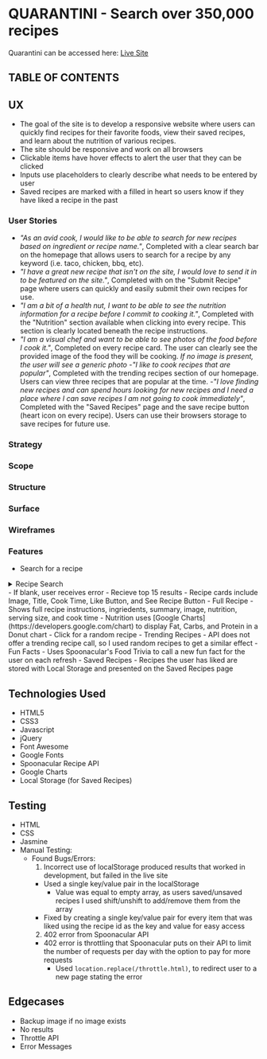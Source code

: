 # QUARANTINI - Search over 350,000 recipes

Quarantini can be accessed here: [Live Site](https://pmarre.github.io/full_stack_cert/03_interactive_frontend_development/milestone_2/index.html)

## TABLE OF CONTENTS

## UX

- The goal of the site is to develop a responsive website where users can quickly find recipes for their favorite foods, view their saved recipes, and learn about the nutrition of various recipes.
- The site should be responsive and work on all browsers
- Clickable items have hover effects to alert the user that they can be clicked
- Inputs use placeholders to clearly describe what needs to be entered by user
- Saved recipes are marked with a filled in heart so users know if they have liked a recipe in the past

### User Stories

- _"As an avid cook, I would like to be able to search for new recipes based on ingredient or recipe name."_, Completed with a clear search bar on the homepage that allows users to search for a recipe by any keyword (i.e. taco, chicken, bbq, etc).
- _"I have a great new recipe that isn't on the site, I would love to send it in to be featured on the site."_, Completed with on the "Submit Recipe" page where users can quickly and easily submit their own recipes for use.
- _"I am a bit of a health nut, I want to be able to see the nutrition information for a recipe before I commit to cooking it."_, Completed with the "Nutrition" section available when clicking into every recipe. This section is clearly located beneath the recipe instructions.
- _"I am a visual chef and want to be able to see photos of the food before I cook it."_, Completed on every recipe card. The user can clearly see the provided image of the food they will be cooking. _If no image is present, the user will see a generic photo_ -_"I like to cook recipes that are popular"_, Completed with the trending recipes section of our homepage. Users can view three recipes that are popular at the time. -_"I love finding new recipes and can spend hours looking for new recipes and I need a place where I can save recipes I am not going to cook immediately"_, Completed with the "Saved Recipes" page and the save recipe button (heart icon on every recipe). Users can use their browsers storage to save recipes for future use.

### Strategy

### Scope

### Structure

### Surface

### Wireframes

### Features

- Search for a recipe
<details>
<summary>Recipe Search</summary>
<br>
![Image of recipe search](assets/images/readme-images/recipe-search.png)
</details>
  - If blank, user receives error
  - Recieve top 15 results
    - Recipe cards include Image, Title, Cook Time, Like Button, and See Recipe Button
- Full Recipe
  - Shows full recipe instructions, ingriedents, summary, image, nutrition, serving size, and cook time
  - Nutrition uses [Google Charts](https://developers.google.com/chart) to display Fat, Carbs, and Protein in a Donut chart
- Click for a random recipe
- Trending Recipes
  - API does not offer a trending recipe call, so I used random recipes to get a similar effect
- Fun Facts
  - Uses Spoonacular's Food Trivia to call a new fun fact for the user on each refresh
- Saved Recipes
  - Recipes the user has liked are stored with Local Storage and presented on the Saved Recipes page

## Technologies Used

- HTML5
- CSS3
- Javascript
- jQuery
- Font Awesome
- Google Fonts
- Spoonacular Recipe API
- Google Charts
- Local Storage (for Saved Recipes)

## Testing

- HTML
- CSS
- Jasmine
- Manual Testing:
  - Found Bugs/Errors:
    1. Incorrect use of localStorage produced results that worked in development, but failed in the live site
    - Used a single key/value pair in the localStorage
      - Value was equal to empty array, as users saved/unsaved recipes I used shift/unshift to add/remove them from the array
    - Fixed by creating a single key/value pair for every item that was liked using the recipe id as the key and value for easy access
    2. 402 error from Spoonacular API
    - 402 error is throttling that Spoonacular puts on their API to limit the number of requests per day with the option to pay for more requests
      - Used `location.replace(/throttle.html)`, to redirect user to a new page stating the error

## Edgecases

- Backup image if no image exists
- No results
- Throttle API
- Error Messages
